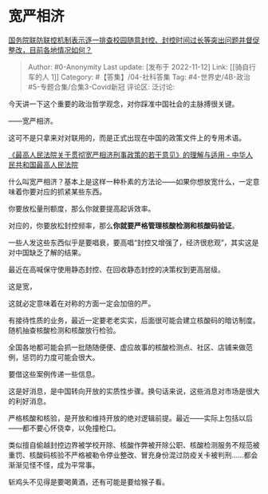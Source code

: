 # 宽严相济
[国务院联防联控机制表示逐一排查校园随意封控、封控时间过长等突出问题并督促整改，目前各地情况如何？](https://www.zhihu.com/question/566049818/answer/2754761093)

> Author: #0-Anonymity
> Last update: [发布于 2022-11-12]
> Link: [[骑自行车的人 1]]
> Category: #【答集】/04-社科答集
> Tag: #4-世界史/4B-政治 #5-专题合集/合集3-Covid新冠
> 评论区:
> 泛讨论:

今天讲一下这个重要的政治哲学观念，对你踩准中国社会的主脉搏很关键。

——宽严相济。

这可不是只拿来对对联用的，而是正式出现在中国的政策文件上的专用术语。

[《最高人民法院关于贯彻宽严相济刑事政策的若干意见》的理解与适用 - 中华人民共和国最高人民法院](https://link.zhihu.com/?target=https%3A//www.court.gov.cn/shenpan-xiangqing-828.html)

什么叫宽严相济？基本上是这样一种朴素的方法论——如果你想放宽什么，一定意味着你要对应的抓紧某些东西。

你要放松量刑额度，那么你就要提高起诉效率。

对应的，你要放松封控频率，那么**你就要严格管理核酸检测和核酸码验证**。

一些人发这些东西似乎是要唱衰，要高唱“封控又增强了，经济很悲观”，其实这是对中国缺乏了解的结果。

最近在高喊保守使用静态封控、在回收静态封控的决策权到更高层级。

这是宽，

这就必定意味着在对称的方面一定会加倍的严。

有接待性质的业务，最近一定要老老实实，后面很可能会建立核酸码的暗访制度。随机抽查核酸检测和核酸放行检验。

全国各地都可能会抓一批随随便便、虚应故事的核酸检测点、社区、店铺来做范例，惩罚的力度可能会很大。

要借这些案例传递一些信息。

这是好消息，是中国转向开放的实质性步骤。换句话来说，这些消息对市场是很大的利好消息。

严格核酸和核验，是开放和维持开放的绝对逻辑前提。最近——实际上包括以后——都不要心怀侥幸，以免撞枪口。

类似擅自偷越封控边界被学校开除、核酸作弊被开除公职、核酸检测服务不规范被重罚、核酸码核验不严格被勒令停业整改、冒充身份混过防疫关卡被判刑……都会渐渐见怪不怪，成为平常事。

斩鸡头不见得是要喝黄酒，还有可能是要给猴子看。
